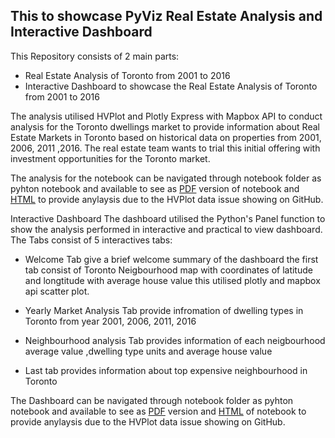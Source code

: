## This to showcase PyViz Real Estate Analysis and Interactive Dashboard


This Repository consists of 2 main parts:

* Real Estate Analysis of Toronto from 2001 to 2016
* Interactive Dashboard to showcase the Real Estate Analysis of Toronto from 2001 to 2016


The analysis utilised HVPlot and Plotly Express with Mapbox API to conduct analysis for the Toronto dwellings market to provide information about Real Estate Markets in Toronto based on historical data on properties from 2001, 2006, 2011 ,2016. The real estate team wants to trial this initial offering with investment opportunities for the Toronto market.

The analysis for the notebook can be navigated through notebook folder as pyhton notebook and available to see as [PDF](https://github.com/joannemannuella/pyviz/blob/main/Notebooks/Rental%20analysis/rental_analysis.pdf) version of notebook and [HTML](https://github.com/joannemannuella/pyviz/blob/main/Notebooks/Rental%20analysis/rental_analysis.html) to provide anylaysis due to the HVPlot data issue showing on GitHub.

Interactive Dashboard
The dashboard utilised the Python's Panel function to show the analysis performed in interactive and practical to view dashboard. 
The Tabs consist of 5 interactives tabs:

* Welcome Tab give a brief welcome summary of the dashboard the first tab consist of Toronto Neigbourhood map with coordinates of latitude and longtitude with average house value this utilised plotly and mapbox api scatter plot.

* Yearly Market Analysis Tab provide infromation of dwelling types in Toronto from year 2001, 2006, 2011, 2016

* Neighbourhood analysis Tab provides information of each neigbourhood average value ,dwelling type units and average house value 

* Last tab provides information about top expensive neighbourhood in Toronto

The Dashboard can be navigated through notebook folder as pyhton notebook and available to see as [PDF](https://github.com/joannemannuella/pyviz/blob/main/Notebooks/Dashboard/dashboard.pdf) version and [HTML](https://github.com/joannemannuella/pyviz/blob/main/Notebooks/Dashboard/dashboard.html) of notebook to provide anylaysis due to the HVPlot data issue showing on GitHub.
